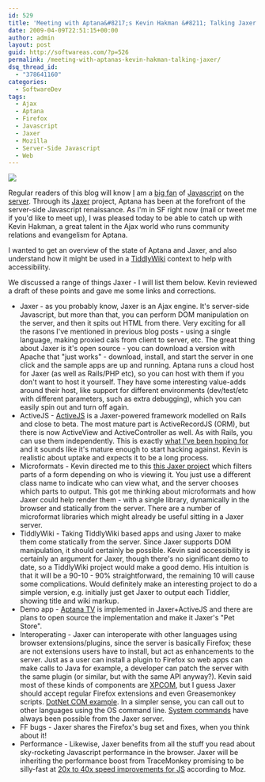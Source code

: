 ```yaml
---
id: 529
title: 'Meeting with Aptana&#8217;s Kevin Hakman &#8211; Talking Jaxer'
date: 2009-04-09T22:51:15+00:00
author: admin
layout: post
guid: http://softwareas.com/?p=526
permalink: /meeting-with-aptanas-kevin-hakman-talking-jaxer/
dsq_thread_id:
  - "378641160"
categories:
  - SoftwareDev
tags:
  - Ajax
  - Aptana
  - Firefox
  - Javascript
  - Jaxer
  - Mozilla
  - Server-Side Javascript
  - Web
---
```

<a href="http://www.aptana.com/jaxer"><img src="http://img83.imageshack.us/img83/572/jaxerlogowhitebg.jpg" /></a>

Regular readers of this blog will know <a href="http://softwareas.com/server-side-javascript-hope-and-opportunity">I</a> am a <a href="http://softwareas.com/phobos-server-side-js-redux">big fan</a> of <a href="http://softwareas.com/the-javascript-grid">Javascript</a> on the <a href="http://softwareas.com/server-side-hosting-options">server</a>. Through its <a href="http://www.aptana.com/jaxer">Jaxer</a> project, Aptana has been at the forefront of the server-side Javascript renaissance. As I'm in SF right now (mail or tweet me if you'd like to meet up), I was pleased today to be able to catch up with Kevin Hakman, a great talent in the Ajax world who runs community relations and evangelism for Aptana.

I wanted to get an overview of the state of Aptana and Jaxer, and also understand how it might be used in a <a href="http://tiddlywiki.org">TiddlyWiki</a> context to help with accessibility.

We discussed a range of things Jaxer - I will list them below. Kevin reviewed a draft of these points and gave me some links and corrections.

<ul>
       <li>Jaxer - as you probably know, Jaxer is an Ajax engine. It's server-side Javascript, but more than that, you can perform DOM manipulation on the server, and then it spits out HTML from there. Very exciting for all the rasons I've mentioned in previous blog posts - using a single language, making proxied cals from client to server, etc. The great thing about Jaxer is it's open source - you can download a version with Apache that "just works" - download, install, and start the server in one click and the sample apps are up and running. Aptana runs a cloud host for Jaxer (as well as Rails/PHP etc), so you can host with them if you don't want to host it yourself. They have some interesting value-adds around their host, like support for different environments (dev/test/etc with different parameters, such as extra debugging), which you can easily spin out and turn off again.</li>
	<li>ActiveJS - <a href="http://activerecordjs.aptanacloud.com/">ActiveJS</a> is a Jaxer-powered framework modelled on Rails and close to beta. The most mature part is ActiveRecordJS (ORM), but there is now ActiveView and ActiveController as well. As with Rails, you can use them independently. This is exactly <a href="http://softwareas.com/the-javascript-grid">what I've been hoping for</a> and it sounds like it's mature enough to start hacking against. Kevin is realistic about uptake and expects it to be a long process.</li>
        <li>Microformats - Kevin directed me to this <a href="http://www.codegobbler.com/one-form-many-uses-server-side-jquery-jaxer">this Jaxer project</a> which filters parts of a form depending on who is viewing it. You just use a different class name to indicate who can view what, and the server chooses which parts to output. This got me thinking about microformats and how Jaxer could help render them - with a single library, dynamically in the browser and statically from the server. There are a number of microformat libraries which might already be useful sitting in a Jaxer server.</li>
        <li>TiddlyWiki - Taking TiddlyWiki based apps and using Jaxer to make them come statically from the server. Since Jaxer supports DOM manipulation, it should certainly be possible. Kevin said accessibility is certainly an argument for Jaxer, though there's no significant demo to date, so a TiddlyWiki project would make a good demo. His intuition is that it will be a 90-10 - 90% straightforward, the remaining 10 will cause some complications. Would definitely make an interesting project to do a simple version, e.g. initially just get Jaxer to output each Tiddler, showing title and wiki markup.</li>
        <li>Demo app - <a href="http://tv.aptana.com/">Aptana TV</a> is implemented in Jaxer+ActiveJS and there are plans to open source the implementation and make it Jaxer's "Pet Store".</li>
        <li>Interoperating - Jaxer can interoperate with other languages using browser extensions/plugins, since the server is basically Firefox; these are not extensions users have to install, but act as enhancements to the server. Just as a user can install a plugin to Firefox so web apps can make calls to Java for example, a developer can patch the server with the same plugin (or similar, but with the same API anyway?). Kevin said most of these kinds of components are <a href="http://www.mozilla.org/projects/xpcom/">XPCOM</a>, but I guess Jaxer should accept regular Firefox extensions and even Greasemonkey scripts. <a href="http://www.aptana.com/blog/pcolton/jaxer_and_dot_net ">DotNet COM example</a>. In a simpler sense, you can call out to other languages using the OS command line. <a href="http://www.codegobbler.com/how-execute-server-side-processes-jaxerprocess">System commands</a> have always been possible from the Jaxer server.</li>
        <li>FF bugs - Jaxer shares the Firefox's bug set and fixes, when you think about it!</li>
        <li>Performance - Likewise, Jaxer benefits from all the stuff you read about sky-rocketing Javascript performance in the browser. Jaxer will be inheriting the performance boost from TraceMonkey promising to be silly-fast at <a href="http://arstechnica.com/open-source/news/2008/08/firefox-to-get-massive-javascript-performance-boost.ars">20x to 40x speed improvements for JS</a> according to Moz.
</ul>